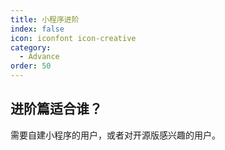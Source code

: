 ```yaml
---
title: 小程序进阶
index: false
icon: iconfont icon-creative
category:
  - Advance
order: 50
---
```


<Catalog />

## 进阶篇适合谁？

需要自建小程序的用户，或者对开源版感兴趣的用户。